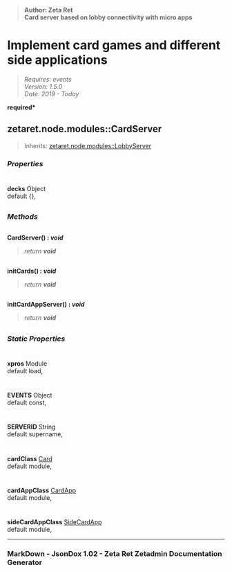 > __Author: Zeta Ret__  
> __Card server based on lobby connectivity with micro apps__  
# Implement card games and different side applications  
> *Requires: events*  
> *Version: 1.5.0*  
> *Date: 2019 - Today*  

__required*__

## zetaret.node.modules::CardServer  
> Inherits: [zetaret.node.modules::LobbyServer](LobbyServer.md)  

### *Properties*  

#  
__decks__ Object  
default {},   


##  
### *Methods*  

##  
__CardServer() : *void*__  
  
> *return __void__*  

##  
__initCards() : *void*__  
  
> *return __void__*  

##  
__initCardAppServer() : *void*__  
  
> *return __void__*  

##  
### *Static Properties*  

#  
__xpros__ Module  
default load,   

#  
__EVENTS__ Object  
default const,   

#  
__SERVERID__ String  
default supername,   

#  
__cardClass__ [Card](Card.md)  
default module,   

#  
__cardAppClass__ [CardApp](CardApp.md)  
default module,   

#  
__sideCardAppClass__ [SideCardApp](SideCardApp.md)  
default module,   

---  
### MarkDown - JsonDox 1.02 - Zeta Ret Zetadmin Documentation Generator